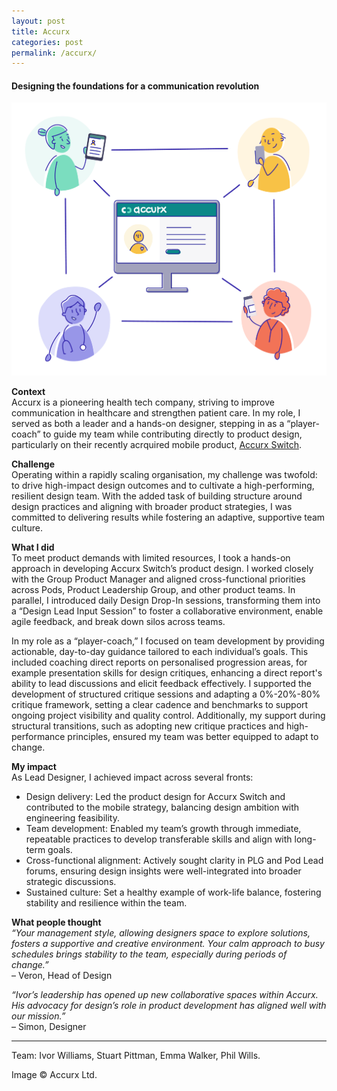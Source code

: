 ```yaml
---
layout: post
title: Accurx
categories: post
permalink: /accurx/
---
```

#### Designing the foundations for a communication revolution

![hospice](/images/accurx.png)

**Context**  
Accurx is a pioneering health tech company, striving to improve communication in healthcare and strengthen patient care. In my role, I served as both a leader and a hands-on designer, stepping in as a “player-coach” to guide my team while contributing directly to product design, particularly on their recently acrquired mobile product, [Accurx Switch](https://www.accurx.com/accurx-switch).

**Challenge**  
Operating within a rapidly scaling organisation, my challenge was twofold: to drive high-impact design outcomes and to cultivate a high-performing, resilient design team. With the added task of building structure around design practices and aligning with broader product strategies, I was committed to delivering results while fostering an adaptive, supportive team culture.

**What I did**  
To meet product demands with limited resources, I took a hands-on approach in developing Accurx Switch’s product design. I worked closely with the Group Product Manager and aligned cross-functional priorities across Pods, Product Leadership Group, and other product teams. In parallel, I introduced daily Design Drop-In sessions, transforming them into a “Design Lead Input Session” to foster a collaborative environment, enable agile feedback, and break down silos across teams.

In my role as a “player-coach,” I focused on team development by providing actionable, day-to-day guidance tailored to each individual’s goals. This included coaching direct reports on personalised progression areas, for example presentation skills for design critiques, enhancing a direct report's ability to lead discussions and elicit feedback effectively. I supported the development of structured critique sessions and adapting a 0%-20%-80% critique framework, setting a clear cadence and benchmarks to support ongoing project visibility and quality control. Additionally, my support during structural transitions, such as adopting new critique practices and high-performance principles, ensured my team was better equipped to adapt to change.

**My impact**  
As Lead Designer, I achieved impact across several fronts:
- Design delivery: Led the product design for Accurx Switch and contributed to the mobile strategy, balancing design ambition with engineering feasibility.
- Team development: Enabled my team’s growth through immediate, repeatable practices to develop transferable skills and align with long-term goals.
- Cross-functional alignment: Actively sought clarity in PLG and Pod Lead forums, ensuring design insights were well-integrated into broader strategic discussions.
- Sustained culture: Set a healthy example of work-life balance, fostering stability and resilience within the team.

**What people thought**  
*“Your management style, allowing designers space to explore solutions, fosters a supportive and creative environment. Your calm approach to busy schedules brings stability to the team, especially during periods of change.”*  
– Veron, Head of Design

*“Ivor’s leadership has opened up new collaborative spaces within Accurx. His advocacy for design’s role in product development has aligned well with our mission.”*  
– Simon, Designer

---

Team: Ivor Williams, Stuart Pittman, Emma Walker, Phil Wills.

Image © Accurx Ltd.


